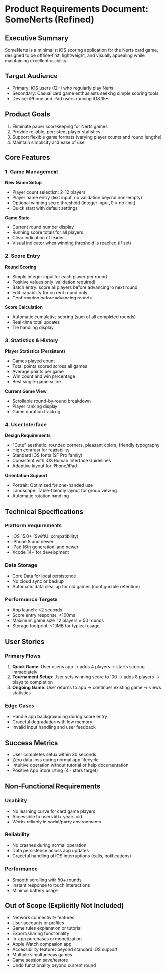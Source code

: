 # Product Requirements Document: SomeNerts (Refined)

## Executive Summary
SomeNerts is a minimalist iOS scoring application for the Nerts card game, designed to be offline-first, lightweight, and visually appealing while maintaining excellent usability.

## Target Audience
- Primary: iOS users (12+) who regularly play Nerts
- Secondary: Casual card game enthusiasts seeking simple scoring tools
- Device: iPhone and iPad users running iOS 15+

## Product Goals
1. Eliminate paper scorekeeping for Nerts games
2. Provide reliable, persistent player statistics
3. Support flexible game formats (varying player counts and round lengths)
4. Maintain simplicity and ease of use

## Core Features

### 1. Game Management
**New Game Setup**
- Player count selection: 2-12 players
- Player name entry (text input, no validation beyond non-empty)
- Optional winning score threshold (integer input, 0 = no limit)
- Quick start with default settings

**Game State**
- Current round number display
- Running score totals for all players
- Clear indication of leader
- Visual indicator when winning threshold is reached (if set)

### 2. Score Entry
**Round Scoring**
- Simple integer input for each player per round
- Positive values only (validation required)
- Batch entry: score all players before advancing to next round
- Edit capability for current round only
- Confirmation before advancing rounds

**Score Calculation**
- Automatic cumulative scoring (sum of all completed rounds)
- Real-time total updates
- Tie handling display

### 3. Statistics & History
**Player Statistics (Persistent)**
- Games played count
- Total points scored across all games
- Average points per game
- Win count and win percentage
- Best single-game score

**Current Game View**
- Scrollable round-by-round breakdown
- Player ranking display
- Game duration tracking

### 4. User Interface
**Design Requirements**
- "Cute" aesthetic: rounded corners, pleasant colors, friendly typography
- High contrast for readability
- Standard iOS fonts (SF Pro family)
- Consistent with iOS Human Interface Guidelines
- Adaptive layout for iPhone/iPad

**Orientation Support**
- Portrait: Optimized for one-handed use
- Landscape: Table-friendly layout for group viewing
- Automatic rotation handling

## Technical Specifications

### Platform Requirements
- iOS 15.0+ (SwiftUI compatibility)
- iPhone 8 and newer
- iPad (6th generation) and newer
- Xcode 14+ for development

### Data Storage
- Core Data for local persistence
- No cloud sync or backup
- Automatic data cleanup for old games (configurable retention)

### Performance Targets
- App launch: <2 seconds
- Score entry response: <100ms
- Maximum game size: 12 players × 50 rounds
- Storage footprint: <10MB for typical usage

## User Stories

### Primary Flows
1. **Quick Game**: User opens app → adds 4 players → starts scoring immediately
2. **Tournament Setup**: User sets winning score to 100 → adds 8 players → plays to completion
3. **Ongoing Game**: User returns to app → continues existing game → views statistics

### Edge Cases
- Handle app backgrounding during score entry
- Graceful degradation with low memory
- Invalid input handling and user feedback

## Success Metrics
- User completes setup within 30 seconds
- Zero data loss during normal app lifecycle
- Intuitive operation without tutorial or help documentation
- Positive App Store rating (4+ stars target)

## Non-Functional Requirements

### Usability
- No learning curve for card game players
- Accessible to users 50+ years old
- Works reliably in social/party environments

### Reliability
- No crashes during normal operation
- Data persistence across app updates
- Graceful handling of iOS interruptions (calls, notifications)

### Performance
- Smooth scrolling with 50+ rounds
- Instant response to touch interactions
- Minimal battery usage

## Out of Scope (Explicitly Not Included)
- Network connectivity features
- User accounts or profiles
- Game rules explanation or tutorial
- Export/sharing functionality
- In-app purchases or monetization
- Apple Watch companion app
- Accessibility features beyond standard iOS support
- Multiple simultaneous games
- Game session save/restore
- Undo functionality beyond current round